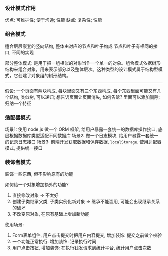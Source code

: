 <!--
 * @Author: yym-yumeng123 18026493873@163.com
 * @Date: 2022-06-21 16:50:07
 * @LastEditors: yym-yumeng123 18026493873@163.com
 * @LastEditTime: 2022-06-21 17:52:46
 * @FilePath: /Knowledge-summary/设计模式/对象.md
 * @Description: 文档
-->

### 设计模式作用

优点: 可维护性; 便于沟通; 性能
缺点: 复杂性; 性能

### 组合模式

适合层层嵌套的竖向结构, 整体由对应的节点和叶子构成
节点和叶子有相同的接口, 不同的实现

部分整体模式: 是用于把一组相似的对象当作一个单一的对象。组合模式依据树形结构来组合对象，用来表示部分以及整体层次。这种类型的设计模式属于结构型模式，它创建了对象组的树形结构。

---

假设: 一个页面有两块构成, 每块里面又有三个东西构成, 每个东西里面可能又有几个结构, 类似树, 可以递归; 想告诉页面让页面消失, 如何告诉? 里面可以添加删除; 归纳一个特征

### 适配器模式

场景1: 使用 node.js 做一个 ORM 框架, 给用户暴露一套统一的数据库操作接口, 底层根据数据库类型适配不同数据库
场景2: 做一个日志模块, 给用户暴露一套统一的记录日志接口
场景3: 前端开发获取数据和保存数据, `localStorage`. 使用适配器模式, 提供统一接口

### 装饰者模式

装饰一些东西, 但不影响原有的功能

如何给一个对象增加额外的功能?
1. 直接修改对象 => 不太好
2. 创建子类继承父类, 子类实例化新对象 => 继承不能滥用, 可能会出现继承关系的破坏
3. 不改变原对象, 在原有基础上增加新功能

使用场景:

1. Form表单组件, 用户点击提交时把用户内容提交, 增加装饰: 提交之前做个校验
2. 一个功能正常执行. 增加装饰: 记录执行时间
3. 用户点击按钮, 增加装饰: 在执行钱发请求到统计平台, 统计用户点击次数